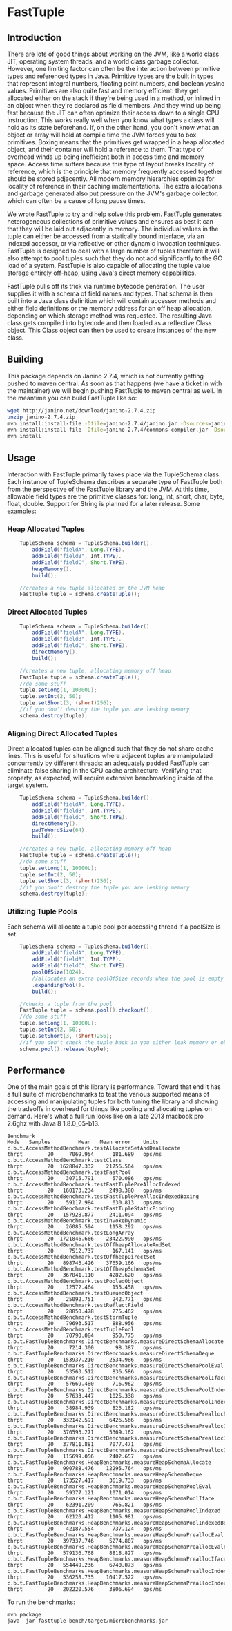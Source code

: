 # FastTuple

## Introduction

There are lots of good things about working on the JVM, like a world class JIT, operating system threads, and a world class garbage collector.  However, one limiting factor can often be the interaction between primitive types and referenced types in Java.  Primitive types are the built in types that represent integral numbers, floating point numbers, and boolean yes/no values.  Primitives are also quite fast and memory efficient: they get allocated either on the stack if they're being used in a method, or inlined in an object when they're declared as field members.  And they wind up being fast because the JIT can often optimize their access down to a single CPU instruction.  This works really well when you know what types a class will hold as its state beforehand.  If, on the other hand, you don't know what an object or array will hold at compile time the JVM forces you to box primitives.  Boxing means that the primitives get wrapped in a heap allocated object, and their container will hold a reference to them.  That type of overhead winds up being inefficient both in access time and memory space.  Access time suffers because this type of layout breaks locality of reference, which is the principle that memory frequently accessed together should be stored adjacently.  All modern memory hierarchies optimize for locality of reference in their caching implementations.  The extra allocations and garbage generated also put pressure on the JVM's garbage collector, which can often be a cause of long pause times.

We wrote FastTuple to try and help solve this problem.  FastTuple generates heterogeneous collections of primitive values and ensures as best it can that they will be laid out adjacently in memory.  The individual values in the tuple can either be accessed from a statically bound interface, via an indexed accessor, or via reflective or other dynamic invocation techniques.  FastTuple is designed to deal with a large number of tuples therefore it will also attempt to pool tuples such that they do not add significantly to the GC load of a system.  FastTuple is also capable of allocating the tuple value storage entirely off-heap, using Java's direct memory capabilities.

FastTuple pulls off its trick via runtime bytecode generation.  The user supplies it with a schema of field names and types.  That schema is then built into a Java class definition which will contain accessor methods and either field definitions or the memory address for an off heap allocation, depending on which storage method was requested.  The resulting Java class gets compiled into bytecode and then loaded as a reflective Class object.  This Class object can then be used to create instances of the new class.

## Building

This package depends on Janino 2.7.4, which is not currently getting pushed to maven central.  As soon as that happens (we have a ticket in with the maintainer) we will begin pushing FastTuple to maven central as well.  In the meantime you can build FastTuple like so:

```bash
wget http://janino.net/download/janino-2.7.4.zip
unzip janino-2.7.4.zip
mvn install:install-file -Dfile=janino-2.7.4/janino.jar -Dsources=janino-2.7.4/janino-src.zip -DgroupId=org.codehaus.janino -DartifactId=janino -Dversion=2.7.4 -Dpackaging=jar
mvn install:install-file -Dfile=janino-2.7.4/commons-compiler.jar -Dsources=janino-2.7.4/commons-compiler-src.zip -DgroupId=org.codehaus.janino -DartifactId=commons-compiler -Dversion=2.7.4 -Dpackaging=jar
mvn install
```

## Usage

Interaction with FastTuple primarily takes place via the TupleSchema class.  Each instance of TupleSchema describes a separate type of FastTuple both from the perspective of the FastTuple library and the JVM.  At this time, allowable field types are the primitive classes for: long, int, short, char, byte, float, double.  Support for String is planned for a later release.  Some examples:

### Heap Allocated Tuples

```java
	TupleSchema schema = TupleSchema.builder().
		addField("fieldA", Long.TYPE).
		addField("fieldB", Int.TYPE).
		addField("fieldC", Short.TYPE).
		heapMemory().
		build();

	//creates a new tuple allocated on the JVM heap
	FastTuple tuple = schema.createTuple();
```

### Direct Allocated Tuples

```java
	TupleSchema schema = TupleSchema.builder().
		addField("fieldA", Long.TYPE).
		addField("fieldB", Int.TYPE).
		addField("fieldC", Short.TYPE).
		directMemory().
		build();

	//creates a new tuple, allocating memory off heap
	FastTuple tuple = schema.createTuple();
	//do some stuff
	tuple.setLong(1, 10000L);
	tuple.setInt(2, 50);
	tuple.setShort(3, (short)256);
	//if you don't destroy the tuple you are leaking memory
	schema.destroy(tuple);
```

### Aligning Direct Allocated Tuples

Direct allocated tuples can be aligned such that they do not share cache lines.  This is useful for situations where
adjacent tuples are manipulated concurrently by different threads: an adequately padded FastTuple can eliminate false sharing in the CPU cache architecture.  Veriifying that property, as expected, will require extensive benchmarking inside of the target system.

```java
	TupleSchema schema = TupleSchema.builder().
		addField("fieldA", Long.TYPE).
		addField("fieldB", Int.TYPE).
		addField("fieldC", Short.TYPE).
		directMemory().
		padToWordSize(64).
		build();

	//creates a new tuple, allocating memory off heap
	FastTuple tuple = schema.createTuple();
	//do some stuff
	tuple.setLong(1, 10000L);
	tuple.setInt(2, 50);
	tuple.setShort(3, (short)256);
	//if you don't destroy the tuple you are leaking memory
	schema.destroy(tuple);
```

### Utilizing Tuple Pools

Each schema will allocate a tuple pool per accessing thread if a poolSize is set.

```java
	TupleSchema schema = TupleSchema.builder().
		addField("fieldA", Long.TYPE).
		addField("fieldB", Int.TYPE).
		addField("fieldC", Short.TYPE).
		poolOfSize(1024).
		//allocates an extra poolOfSize records when the pool is empty
		.expandingPool().
		build();

	//checks a tuple from the pool
	FastTuple tuple = schema.pool().checkout();
	//do some stuff
	tuple.setLong(1, 10000L);
	tuple.setInt(2, 50);
	tuple.setShort(3, (short)256);
	//if you don't check the tuple back in you either leak memory or objects. bad dog.
	schema.pool().release(tuple);
```

## Performance

One of the main goals of this library is performance.  Toward that end it has a full suite of microbenchmarks to test the various supported means of accessing and manipulating tuples for both tuning the library and showing the tradeoffs in overhead for things like pooling and allocating tuples on demand.  Here's what a full run looks like on a late 2013 macbook pro 2.6ghz with Java 8 1.8.0_05-b13.

```
Benchmark                                                                              Mode   Samples         Mean   Mean error    Units
c.b.t.AccessMethodBenchmark.testAllocateSetAndDeallocate                              thrpt        20     7069.954      181.689   ops/ms
c.b.t.AccessMethodBenchmark.testClass                                                 thrpt        20  1628847.332    21756.564   ops/ms
c.b.t.AccessMethodBenchmark.testFastPool                                              thrpt        20    30715.791      570.086   ops/ms
c.b.t.AccessMethodBenchmark.testFastTuplePreAllocIndexed                              thrpt        20   160173.234     2498.380   ops/ms
c.b.t.AccessMethodBenchmark.testFastTuplePreAllocIndexedBoxing                        thrpt        20    59117.984      630.813   ops/ms
c.b.t.AccessMethodBenchmark.testFastTupleStaticBinding                                thrpt        20   157928.877     2411.094   ops/ms
c.b.t.AccessMethodBenchmark.testInvokeDynamic                                         thrpt        20    26085.594     1158.292   ops/ms
c.b.t.AccessMethodBenchmark.testLongArray                                             thrpt        20  1721846.666    23422.990   ops/ms
c.b.t.AccessMethodBenchmark.testOffheapAllocateAndSet                                 thrpt        20     7512.737      167.141   ops/ms
c.b.t.AccessMethodBenchmark.testOffheapDirectSet                                      thrpt        20   898743.426    37659.166   ops/ms
c.b.t.AccessMethodBenchmark.testOffheapSchemaSet                                      thrpt        20   367841.110     4282.620   ops/ms
c.b.t.AccessMethodBenchmark.testPooledObject                                          thrpt        20    12572.464      155.458   ops/ms
c.b.t.AccessMethodBenchmark.testQueuedObject                                          thrpt        20    25092.751      242.771   ops/ms
c.b.t.AccessMethodBenchmark.testReflectField                                          thrpt        20    28850.478      275.462   ops/ms
c.b.t.AccessMethodBenchmark.testStormTuple                                            thrpt        20    79693.517      888.956   ops/ms
c.b.t.AccessMethodBenchmark.testTuplePool                                             thrpt        20    70790.084      950.775   ops/ms
c.b.t.FastTupleBenchmarks.DirectBenchmarks.measureDirectSchemaAllocate                thrpt        20     7214.300       98.387   ops/ms
c.b.t.FastTupleBenchmarks.DirectBenchmarks.measureDirectSchemaDeque                   thrpt        20   153937.210     2534.986   ops/ms
c.b.t.FastTupleBenchmarks.DirectBenchmarks.measureDirectSchemaPoolEval                thrpt        20    53563.512      836.586   ops/ms
c.b.t.FastTupleBenchmarks.DirectBenchmarks.measureDirectSchemaPoolIface               thrpt        20    57669.480      716.962   ops/ms
c.b.t.FastTupleBenchmarks.DirectBenchmarks.measureDirectSchemaPoolIndexed             thrpt        20    57633.447     1025.338   ops/ms
c.b.t.FastTupleBenchmarks.DirectBenchmarks.measureDirectSchemaPoolIndexedBoxed        thrpt        20    38984.939      823.182   ops/ms
c.b.t.FastTupleBenchmarks.DirectBenchmarks.measureDirectSchemaPreallocEval            thrpt        20   332142.591     6426.566   ops/ms
c.b.t.FastTupleBenchmarks.DirectBenchmarks.measureDirectSchemaPreallocIface           thrpt        20   370593.271     5369.162   ops/ms
c.b.t.FastTupleBenchmarks.DirectBenchmarks.measureDirectSchemaPreallocIndexed         thrpt        20   377811.881     7077.471   ops/ms
c.b.t.FastTupleBenchmarks.DirectBenchmarks.measureDirectSchemaPreallocIndexedBoxed    thrpt        20   115699.056     2402.657   ops/ms
c.b.t.FastTupleBenchmarks.HeapBenchmarks.measureHeapSchemaAllocate                    thrpt        20   990788.476    12295.764   ops/ms
c.b.t.FastTupleBenchmarks.HeapBenchmarks.measureHeapSchemaDeque                       thrpt        20   173527.417     3619.733   ops/ms
c.b.t.FastTupleBenchmarks.HeapBenchmarks.measureHeapSchemaPoolEval                    thrpt        20    59377.121     1071.014   ops/ms
c.b.t.FastTupleBenchmarks.HeapBenchmarks.measureHeapSchemaPoolIface                   thrpt        20    62391.209      765.821   ops/ms
c.b.t.FastTupleBenchmarks.HeapBenchmarks.measureHeapSchemaPoolIndexed                 thrpt        20    62120.412     1105.981   ops/ms
c.b.t.FastTupleBenchmarks.HeapBenchmarks.measureHeapSchemaPoolIndexedBoxed            thrpt        20    42187.554      737.124   ops/ms
c.b.t.FastTupleBenchmarks.HeapBenchmarks.measureHeapSchemaPreallocEval                thrpt        20   397337.746     5274.807   ops/ms
c.b.t.FastTupleBenchmarks.HeapBenchmarks.measureHeapSchemaPreallocEvalField           thrpt        20   579136.768     8818.827   ops/ms
c.b.t.FastTupleBenchmarks.HeapBenchmarks.measureHeapSchemaPreallocIface               thrpt        20   554449.236     6740.073   ops/ms
c.b.t.FastTupleBenchmarks.HeapBenchmarks.measureHeapSchemaPreallocIndexed             thrpt        20   536258.735    10417.522   ops/ms
c.b.t.FastTupleBenchmarks.HeapBenchmarks.measureHeapSchemaPreallocIndexedBoxed        thrpt        20   202220.576     3806.694   ops/ms
```

To run the benchmarks:

```
mvn package
java -jar fasttuple-bench/target/microbenchmarks.jar
```
